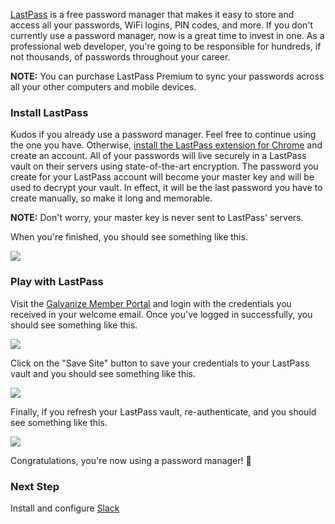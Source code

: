[LastPass](https://lastpass.com/) is a free password manager that makes it easy to store and access all your passwords, WiFi logins, PIN codes, and more. If you don't currently use a password manager, now is a great time to invest in one. As a professional web developer, you're going to be responsible for hundreds, if not thousands, of passwords throughout your career.

**NOTE:** You can purchase LastPass Premium to sync your passwords across all your other computers and mobile devices.

### Install LastPass

Kudos if you already use a password manager. Feel free to continue using the one you have. Otherwise, [install the LastPass extension for Chrome](https://lastpass.com/?lpInstall) and create an account. All of your passwords will live securely in a LastPass vault on their servers using state-of-the-art encryption. The password you create for your LastPass account will become your master key and will be used to decrypt your vault. In effect, it will be the last password you have to create manually, so make it long and memorable.

**NOTE:** Don't worry, your master key is never sent to LastPass' servers.

When you're finished, you should see something like this.

![](https://students-gschool-production.s3.amazonaws.com/uploads/asset/file/411/Screen_Shot_2016-10-28_at_7.16.01_AM.png)

### Play with LastPass

Visit the [Galvanize Member Portal](https://members.galvanize.com/) and login with the credentials you received in your welcome email. Once you've logged in successfully, you should see something like this.

![](https://students-gschool-production.s3.amazonaws.com/uploads/asset/file/412/Screen_Shot_2016-10-28_at_7.16.23_AM.png)

Click on the "Save Site" button to save your credentials to your LastPass vault and you should see something like this.

![](https://students-gschool-production.s3.amazonaws.com/uploads/asset/file/413/Screen_Shot_2016-10-28_at_7.18.21_AM.png)

Finally, if you refresh your LastPass vault, re-authenticate, and you should see something like this.

![](https://students-gschool-production.s3.amazonaws.com/uploads/asset/file/414/Screen_Shot_2016-10-28_at_7.18.50_AM.png)

Congratulations, you're now using a password manager! 🎉

### Next Step

Install and configure [Slack](Slack.md)
